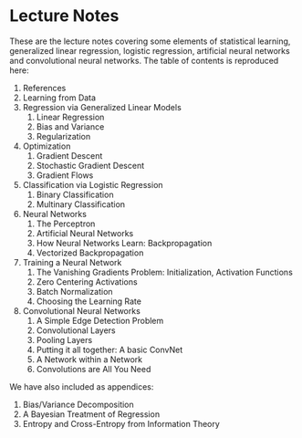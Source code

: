 # Lecture Notes

These are the lecture notes covering some elements of statistical learning, generalized linear regression, logistic regression, artificial neural networks and convolutional neural networks.
The table of contents is reproduced here:

1. References
2. Learning from Data
3. Regression via Generalized Linear Models
    1. Linear Regression 
    2. Bias and Variance
    3. Regularization
4. Optimization
    1. Gradient Descent
    2. Stochastic Gradient Descent 
    3. Gradient Flows
5. Classification via Logistic Regression
    1. Binary Classification 
    2. Multinary Classification 
6. Neural Networks
    1. The Perceptron 
    2. Artificial Neural Networks
    3. How Neural Networks Learn: Backpropagation
    4. Vectorized Backpropagation 
7. Training a Neural Network
    1. The Vanishing Gradients Problem: Initialization, Activation Functions
    2. Zero Centering Activations 
    3. Batch Normalization 
    4. Choosing the Learning Rate
8. Convolutional Neural Networks
    1. A Simple Edge Detection Problem 
    2. Convolutional Layers 
    3. Pooling Layers 
    4. Putting it all together: A basic ConvNet
    5. A Network within a Network
    6. Convolutions are All You Need

We have also included as appendices:
1. Bias/Variance Decomposition
2. A Bayesian Treatment of Regression
3. Entropy and Cross-Entropy from Information Theory

